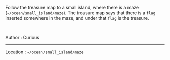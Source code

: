 Follow the treasure map to a small island, where there is a maze (`~/ocean/small_island/maze`). The treasure map says that there is a `flag` inserted somewhere in the maze, and under that `flag` is the treasure.

<br>

Author : Curious

---

Location : `~/ocean/small_island/maze`
